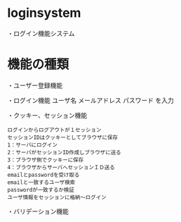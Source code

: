 # loginsystem
・ログイン機能システム

# 機能の種類
・ユーザー登録機能

・ログイン機能
    ユーザ名
    メールアドレス
    パスワード
    を入力

・クッキー、セッション機能 

    ログインからログアウトが１セッション  
    セッションIDはクッキーとしてブラウザに保存  
    1：サーバにログイン  
    2：サーバがセッションID作成しブラウザに送る  
    3：ブラウザ側でクッキーに保存  
    4：ブラウザからサーバへセッションＩＤ送る  
    emailとpasswordを受け取る  
    emailと一致するユーザ検索  
    passwordが一致するか検証  
    ユーザ情報をセッションに格納～ログイン  
・バリデーション機能

